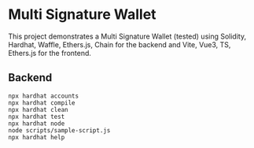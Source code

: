 # Multi Signature Wallet

This project demonstrates a Multi Signature Wallet (tested) using Solidity, Hardhat, Waffle, Ethers.js, Chain for the backend and Vite, Vue3, TS, Ethers.js for the frontend.

## Backend

```shell
npx hardhat accounts
npx hardhat compile
npx hardhat clean
npx hardhat test
npx hardhat node
node scripts/sample-script.js
npx hardhat help
```
